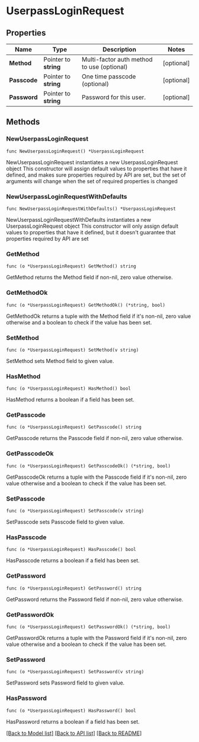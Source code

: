 # UserpassLoginRequest

## Properties

Name | Type | Description | Notes
------------ | ------------- | ------------- | -------------
**Method** | Pointer to **string** | Multi-factor auth method to use (optional) | [optional] 
**Passcode** | Pointer to **string** | One time passcode (optional) | [optional] 
**Password** | Pointer to **string** | Password for this user. | [optional] 

## Methods

### NewUserpassLoginRequest

`func NewUserpassLoginRequest() *UserpassLoginRequest`

NewUserpassLoginRequest instantiates a new UserpassLoginRequest object
This constructor will assign default values to properties that have it defined,
and makes sure properties required by API are set, but the set of arguments
will change when the set of required properties is changed

### NewUserpassLoginRequestWithDefaults

`func NewUserpassLoginRequestWithDefaults() *UserpassLoginRequest`

NewUserpassLoginRequestWithDefaults instantiates a new UserpassLoginRequest object
This constructor will only assign default values to properties that have it defined,
but it doesn't guarantee that properties required by API are set

### GetMethod

`func (o *UserpassLoginRequest) GetMethod() string`

GetMethod returns the Method field if non-nil, zero value otherwise.

### GetMethodOk

`func (o *UserpassLoginRequest) GetMethodOk() (*string, bool)`

GetMethodOk returns a tuple with the Method field if it's non-nil, zero value otherwise
and a boolean to check if the value has been set.

### SetMethod

`func (o *UserpassLoginRequest) SetMethod(v string)`

SetMethod sets Method field to given value.

### HasMethod

`func (o *UserpassLoginRequest) HasMethod() bool`

HasMethod returns a boolean if a field has been set.

### GetPasscode

`func (o *UserpassLoginRequest) GetPasscode() string`

GetPasscode returns the Passcode field if non-nil, zero value otherwise.

### GetPasscodeOk

`func (o *UserpassLoginRequest) GetPasscodeOk() (*string, bool)`

GetPasscodeOk returns a tuple with the Passcode field if it's non-nil, zero value otherwise
and a boolean to check if the value has been set.

### SetPasscode

`func (o *UserpassLoginRequest) SetPasscode(v string)`

SetPasscode sets Passcode field to given value.

### HasPasscode

`func (o *UserpassLoginRequest) HasPasscode() bool`

HasPasscode returns a boolean if a field has been set.

### GetPassword

`func (o *UserpassLoginRequest) GetPassword() string`

GetPassword returns the Password field if non-nil, zero value otherwise.

### GetPasswordOk

`func (o *UserpassLoginRequest) GetPasswordOk() (*string, bool)`

GetPasswordOk returns a tuple with the Password field if it's non-nil, zero value otherwise
and a boolean to check if the value has been set.

### SetPassword

`func (o *UserpassLoginRequest) SetPassword(v string)`

SetPassword sets Password field to given value.

### HasPassword

`func (o *UserpassLoginRequest) HasPassword() bool`

HasPassword returns a boolean if a field has been set.


[[Back to Model list]](../README.md#documentation-for-models) [[Back to API list]](../README.md#documentation-for-api-endpoints) [[Back to README]](../README.md)


